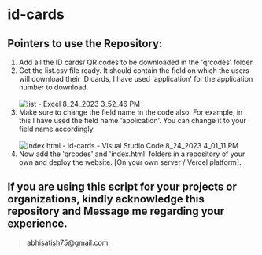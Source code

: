 # id-cards
## Pointers to use the Repository:
1. Add all the ID cards/ QR codes to be downloaded in the 'qrcodes' folder.<br>
2. Get the list.csv file ready. It should contain the field on which the users will download their ID cards, I have used 'application' for the application number to download.<br><br>
![list - Excel 8_24_2023 3_52_46 PM](https://github.com/MOJO-007/id-cards/assets/97971258/541705e2-bc96-4554-be05-eb11b509854e)<br>
3. Make sure to change the field name in the code also. For example, in this I have used the field name 'application'. You can change it to your field name accordingly.<br><br>
![index html - id-cards - Visual Studio Code 8_24_2023 4_01_11 PM](https://github.com/MOJO-007/id-cards/assets/97971258/c50df553-7023-4097-8b75-c61135b8b8dc)
4. Now add the 'qrcodes' and 'index.html' folders in a repository of your own and deploy the website. [On your own server / Vercel platform].<br>
## If you are using this script for your projects or organizations, kindly acknowledge this repository and Message me regarding your experience. <br>
> abhisatish75@gmail.com
